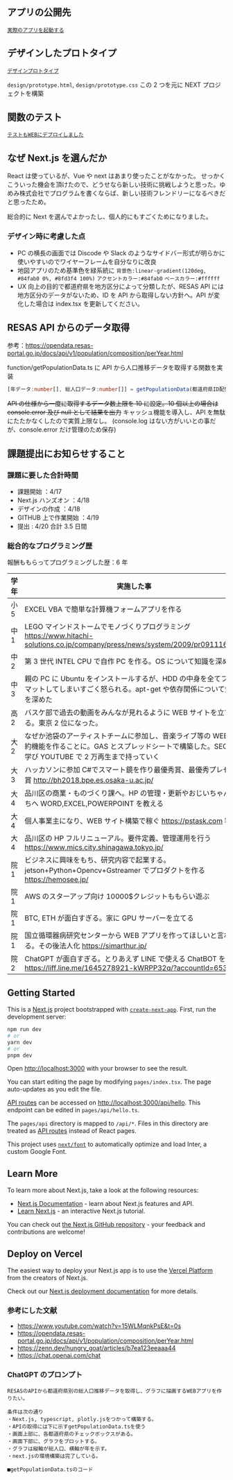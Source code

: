 ## アプリの公開先

[`実際のアプリを起動する`](https://ymm-code-challenge.vercel.app/)

## デザインしたプロトタイプ

[`デザインプロトタイプ`](https://htmlpreview.github.io/?https://github.com/wdynao/ymm-coding/blob/main/design/prototype.html)

`design/prototype.html`, `design/prototype.css`
この 2 つを元に NEXT プロジェクトを構築

## 関数のテスト

[`テストもWEBにデプロイしました`](https://ymm-code-challenge.vercel.app/test)

## なぜ Next.js を選んだか

React は使っているが、Vue や next はあまり使ったことがなかった。
せっかくこういった機会を頂けたので、どうせなら新しい技術に挑戦しようと思った。ゆめみ株式会社でプログラムを書くならば、新しい技術フレンドリーになるべきだと思ったため。

総合的に Next を選んでよかったし、個人的にもすごくためになりました。

### デザイン時に考慮した点

- PC の横長の画面では Discode や Slack のようなサイドバー形式が明らかに使いやすいのでワイヤーフレームを自分なりに改良
- 地図アプリのため基準色を緑系統に
  `背景色:linear-gradient(120deg, #84fab0 0%, #8fd3f4 100%)`
  `アクセントカラー:#84fab0`
  `ベースカラー:#ffffff`
- UX 向上の目的で都道府県を地方区分によって分類したが、RESAS API には地方区分のデータがないため、ID を API から取得しない方針へ。API が変化した場合は index.tsx を更新してください。

## RESAS API からのデータ取得

参考：https://opendata.resas-portal.go.jp/docs/api/v1/population/composition/perYear.html

function/getPopulationData.ts に API から人口推移データを取得する関数を実装

```typescript:getPopulationData.ts
[年データ:number[], 総人口データ:number[]] = getPopulationData(都道府県ID配列:number[]);
```

~~API の仕様から一度に取得するデータ数上限を 10 に設定。10 個以上の場合は console.error 及び null として結果を出力~~
キャッシュ機能を導入し、API を無駄にたたかなくしたので実質上限なし。
(console.log はない方がいいとの事だが、console.error だけ管理のため保存)

## 課題提出にお知らせすること

### 課題に要した合計時間

- 課題開始 ：4/17
- Next.js ハンズオン ：4/18
- デザインの作成 ：4/18
- GITHUB 上で作業開始 ：4/19
- 提出 : 4/20
  合計 3.5 日間

### 総合的なプログラミング歴

報酬ももらってプログラミングした歴：6 年

| 学年 | 実施した事                                                                                                                                                      |
| ---- | --------------------------------------------------------------------------------------------------------------------------------------------------------------- |
| 小 5 | EXCEL VBA で簡単な計算機フォームアプリを作る                                                                                                                    |
| 中 1 | LEGO マインドストームでモノづくりプログラミング https://www.hitachi-solutions.co.jp/company/press/news/system/2009/pr091116.html                                |
| 中 2 | 第 3 世代 INTEL CPU で自作 PC を作る。OS について知識を深めた                                                                                                   |
| 中 3 | 親の PC に Ubuntu をインストールするが、HDD の中身を全てフォーマットしてしまいすごく怒られる。apt-get や依存関係について知識を深めた                            |
| 高 2 | バスケ部で過去の動画をみんなが見れるように WEB サイトを立てる。東京 2 位になった。                                                                              |
| 大 2 | なぜか池袋のアーティストチームに参加し、音楽ライブ等の WEB 予約機能を作ることに。GAS とスプレッドシートで構築した。SEO を学び YOUTUBE で 2 万再生まで持っていく |
| 大 3 | ハッカソンに参加 C#でスマート鏡を作り最優秀賞、最優秀プレゼン賞 http://bh2018.bpe.es.osaka-u.ac.jp/                                                             |
| 大 4 | 品川区の商業・ものづくり課へ。HP の管理・更新やおじいちゃんたちへ WORD,EXCEL,POWERPOINT を教える                                                                |
| 大 4 | 個人事業主になり、WEB サイト構築で稼ぐ https://pstask.com 等                                                                                                    |
| 大 4 | 品川区の HP フルリニューアル。要件定義、管理運用を行う https://www.mics.city.shinagawa.tokyo.jp/                                                                |
| 院 1 | ビジネスに興味をもち、研究内容で起業する。jetson+Python+Opencv+Gstreamer でプロダクトを作る https://hemosee.jp/                                                 |
| 院 1 | AWS のスターアップ向け 10000$クレジットももらい遊ぶ                                                                                                             |
| 院 1 | BTC, ETH が面白すぎる。家に GPU サーバーを立てる                                                                                                                |
| 院 1 | 国立循環器病研究センターから WEB アプリを作ってほしいと言われる。その後法人化 https://simarthur.jp/                                                             |
| 院 2 | ChatGPT が面白すぎる。とりあえず LINE で使える ChatBOT を作る https://liff.line.me/1645278921-kWRPP32q/?accountId=653failm                                      |

## Getting Started

This is a [Next.js](https://nextjs.org/) project bootstrapped with [`create-next-app`](https://github.com/vercel/next.js/tree/canary/packages/create-next-app).
First, run the development server:

```bash
npm run dev
# or
yarn dev
# or
pnpm dev
```

Open [http://localhost:3000](http://localhost:3000) with your browser to see the result.

You can start editing the page by modifying `pages/index.tsx`. The page auto-updates as you edit the file.

[API routes](https://nextjs.org/docs/api-routes/introduction) can be accessed on [http://localhost:3000/api/hello](http://localhost:3000/api/hello). This endpoint can be edited in `pages/api/hello.ts`.

The `pages/api` directory is mapped to `/api/*`. Files in this directory are treated as [API routes](https://nextjs.org/docs/api-routes/introduction) instead of React pages.

This project uses [`next/font`](https://nextjs.org/docs/basic-features/font-optimization) to automatically optimize and load Inter, a custom Google Font.

## Learn More

To learn more about Next.js, take a look at the following resources:

- [Next.js Documentation](https://nextjs.org/docs) - learn about Next.js features and API.
- [Learn Next.js](https://nextjs.org/learn) - an interactive Next.js tutorial.

You can check out [the Next.js GitHub repository](https://github.com/vercel/next.js/) - your feedback and contributions are welcome!

## Deploy on Vercel

The easiest way to deploy your Next.js app is to use the [Vercel Platform](https://vercel.com/new?utm_medium=default-template&filter=next.js&utm_source=create-next-app&utm_campaign=create-next-app-readme) from the creators of Next.js.

Check out our [Next.js deployment documentation](https://nextjs.org/docs/deployment) for more details.

### 参考にした文献

- https://www.youtube.com/watch?v=15WLMqnkPsE&t=0s
- https://opendata.resas-portal.go.jp/docs/api/v1/population/composition/perYear.html
- https://zenn.dev/hungry_goat/articles/b7ea123eeaaa44
- https://chat.openai.com/chat

### ChatGPT のプロンプト

```ChatGPT
RESASのAPIから都道府県別の総人口推移データを取得し、グラフに描画するWEBアプリを作りたい。

条件は次の通り
・Next.js, typescript, plotly.jsをつかって構築する。
・APIの取得には下に示すgetPopulationData.tsを使う
・画面上部に、各都道府県のチェックボックスがある。
・画面下部に、グラフをプロットする。
・グラフは縦軸が総人口、横軸が年を示す。
・next.jsの環境構築は完了している。

■getPopulationData.tsのコード
```
